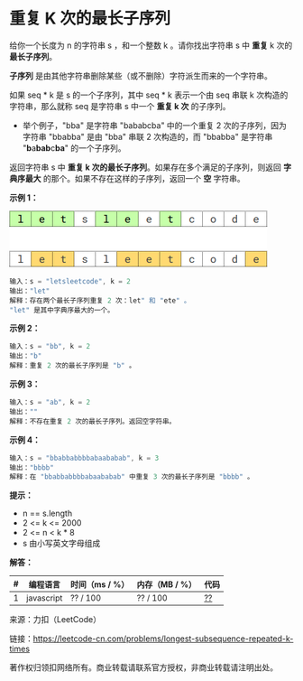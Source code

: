 # 重复 K 次的最长子序列

给你一个长度为 n 的字符串 s ，和一个整数 k 。请你找出字符串 s 中 **重复** k 次的 **最长子序列**。

**子序列** 是由其他字符串删除某些（或不删除）字符派生而来的一个字符串。

如果 seq * k 是 s 的一个子序列，其中 seq * k 表示一个由 seq 串联 k 次构造的字符串，那么就称 seq 是字符串 s 中一个 **重复 k 次** 的子序列。

- 举个例子，"bba" 是字符串 "bababcba" 中的一个重复 2 次的子序列，因为字符串 "bbabba" 是由 "bba" 串联 2 次构造的，而 "bbabba" 是字符串 "**b**a**bab**c**ba**" 的一个子序列。

返回字符串 s 中 **重复 k 次的最长子序列**。如果存在多个满足的子序列，则返回 **字典序最大** 的那个。如果不存在这样的子序列，返回一个 **空** 字符串。

**示例 1：**

![示例1](./eg1.png)

``` javascript
输入：s = "letsleetcode", k = 2
输出："let"
解释：存在两个最长子序列重复 2 次：let" 和 "ete" 。
"let" 是其中字典序最大的一个。
```

**示例 2：**

``` javascript
输入：s = "bb", k = 2
输出："b"
解释：重复 2 次的最长子序列是 "b" 。
```

**示例 3：**

``` javascript
输入：s = "ab", k = 2
输出：""
解释：不存在重复 2 次的最长子序列。返回空字符串。
```

**示例 4：**

``` javascript
输入：s = "bbabbabbbbabaababab", k = 3
输出："bbbb"
解释：在 "bbabbabbbbabaababab" 中重复 3 次的最长子序列是 "bbbb" 。
```

**提示：**

- n == s.length
- 2 <= k <= 2000
- 2 <= n < k * 8
- s 由小写英文字母组成

**解答：**

**#**|**编程语言**|**时间（ms / %）**|**内存（MB / %）**|**代码**
--|--|--|--|--
1|javascript|?? / 100|?? / 100|[??](./javascript/ac_v1.js)

来源：力扣（LeetCode）

链接：https://leetcode-cn.com/problems/longest-subsequence-repeated-k-times

著作权归领扣网络所有。商业转载请联系官方授权，非商业转载请注明出处。
